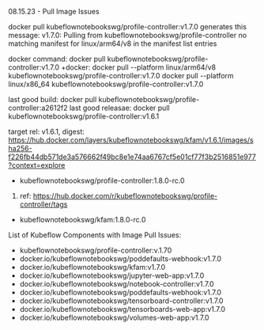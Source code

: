 
08.15.23 - Pull Image Issues

docker pull kubeflownotebookswg/profile-controller:v1.7.0 generates this message:
v1.7.0: Pulling from kubeflownotebookswg/profile-controller
no matching manifest for linux/arm64/v8 in the manifest list entries

docker command: docker pull kubeflownotebookswg/profile-controller:v1.7.0
+docker: docker pull --platform linux/arm64/v8 kubeflownotebookswg/profile-controller:v1.7.0
docker pull --platform linux/x86_64 kubeflownotebookswg/profile-controller:v1.7.0

last good build: docker pull kubeflownotebookswg/profile-controller:a2612f2
last good releasae: docker pull kubeflownotebookswg/profile-controller:v1.6.1

target rel: v1.6.1, digest: https://hub.docker.com/layers/kubeflownotebookswg/kfam/v1.6.1/images/sha256-f226fb44db571de3a576662f49bc8e1e74aa6767cf5e01cf77f3b2516851e977?context=explore
- kubeflownotebookswg/profile-controller:1.8.0-rc.0
1. ref: https://hub.docker.com/r/kubeflownotebookswg/profile-controller/tags
- kubeflownotebookswg/kfam:1.8.0-rc.0



List of Kubeflow Components with Image Pull Issues:

- kubeflownotebookswg/profile-controller:v.1.70
- docker.io/kubeflownotebookswg/poddefaults-webhook:v1.7.0
- docker.io/kubeflownotebookswg/kfam:v1.7.0
- docker.io/kubeflownotebookswg/jupyter-web-app:v1.7.0
- docker.io/kubeflownotebookswg/notebook-controller:v1.7.0
- docker.io/kubeflownotebookswg/poddefaults-webhook:v1.7.0
- docker.io/kubeflownotebookswg/tensorboard-controller:v1.7.0
- docker.io/kubeflownotebookswg/tensorboards-web-app:v1.7.0
- docker.io/kubeflownotebookswg/volumes-web-app:v1.7.0
